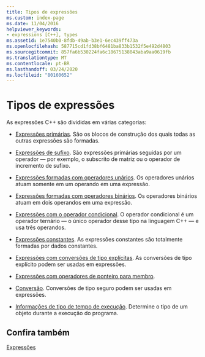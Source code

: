 ```yaml
---
title: Tipos de expressões
ms.custom: index-page
ms.date: 11/04/2016
helpviewer_keywords:
- expressions [C++], types
ms.assetid: 1e7540b0-8fdb-49ab-b3e1-6ec439ff473a
ms.openlocfilehash: 587715cd1fd38bf6481ba833b1532f5e492d4803
ms.sourcegitcommit: 857fa6b530224fa6c18675138043aba9aa0619fb
ms.translationtype: MT
ms.contentlocale: pt-BR
ms.lasthandoff: 03/24/2020
ms.locfileid: "80160652"
---
```

# <a name="types-of-expressions"></a>Tipos de expressões

As expressões C++ são divididas em várias categorias:

- [Expressões primárias](../cpp/primary-expressions.md). São os blocos de construção dos quais todas as outras expressões são formadas.

- [Expressões de sufixo](../cpp/postfix-expressions.md). São expressões primárias seguidas por um operador — por exemplo, o subscrito de matriz ou o operador de incremento de sufixo.

- [Expressões formadas com operadores unários](../cpp/expressions-with-unary-operators.md). Os operadores unários atuam somente em um operando em uma expressão.

- [Expressões formadas com operadores binários](../cpp/expressions-with-binary-operators.md). Os operadores binários atuam em dois operandos em uma expressão.

- [Expressões com o operador condicional](../cpp/conditional-operator-q.md). O operador condicional é um operador ternário — o único operador desse tipo na linguagem C++ — e usa três operandos.

- [Expressões constantes](../cpp/cpp-constant-expressions.md). As expressões constantes são totalmente formadas por dados constantes.

- [Expressões com conversões de tipo explícitas](explicit-type-conversion-operator-parens.md). As conversões de tipo explícito podem ser usadas em expressões.

- [Expressões com operadores de ponteiro para membro](../cpp/pointer-to-member-operators-dot-star-and-star.md).

- [Conversão](../cpp/casting.md). Conversões de tipo seguro podem ser usadas em expressões.

- [Informações de tipo de tempo de execução](../cpp/run-time-type-information.md). Determine o tipo de um objeto durante a execução do programa.

## <a name="see-also"></a>Confira também

[Expressões](../cpp/expressions-cpp.md)
